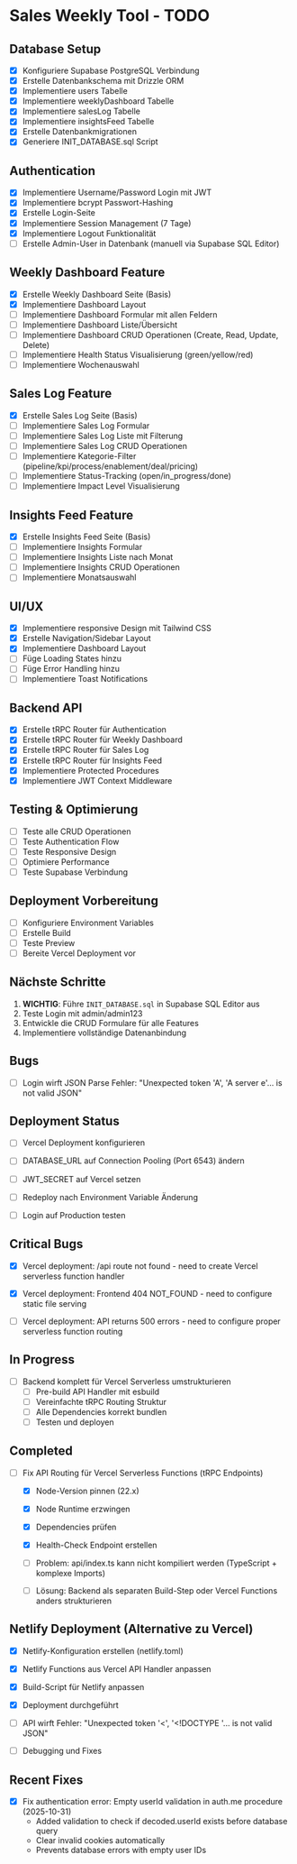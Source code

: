 # Sales Weekly Tool - TODO

## Database Setup
- [x] Konfiguriere Supabase PostgreSQL Verbindung
- [x] Erstelle Datenbankschema mit Drizzle ORM
- [x] Implementiere users Tabelle
- [x] Implementiere weeklyDashboard Tabelle
- [x] Implementiere salesLog Tabelle
- [x] Implementiere insightsFeed Tabelle
- [x] Erstelle Datenbankmigrationen
- [x] Generiere INIT_DATABASE.sql Script

## Authentication
- [x] Implementiere Username/Password Login mit JWT
- [x] Implementiere bcrypt Passwort-Hashing
- [x] Erstelle Login-Seite
- [x] Implementiere Session Management (7 Tage)
- [x] Implementiere Logout Funktionalität
- [ ] Erstelle Admin-User in Datenbank (manuell via Supabase SQL Editor)

## Weekly Dashboard Feature
- [x] Erstelle Weekly Dashboard Seite (Basis)
- [x] Implementiere Dashboard Layout
- [ ] Implementiere Dashboard Formular mit allen Feldern
- [ ] Implementiere Dashboard Liste/Übersicht
- [ ] Implementiere Dashboard CRUD Operationen (Create, Read, Update, Delete)
- [ ] Implementiere Health Status Visualisierung (green/yellow/red)
- [ ] Implementiere Wochenauswahl

## Sales Log Feature
- [x] Erstelle Sales Log Seite (Basis)
- [ ] Implementiere Sales Log Formular
- [ ] Implementiere Sales Log Liste mit Filterung
- [ ] Implementiere Sales Log CRUD Operationen
- [ ] Implementiere Kategorie-Filter (pipeline/kpi/process/enablement/deal/pricing)
- [ ] Implementiere Status-Tracking (open/in_progress/done)
- [ ] Implementiere Impact Level Visualisierung

## Insights Feed Feature
- [x] Erstelle Insights Feed Seite (Basis)
- [ ] Implementiere Insights Formular
- [ ] Implementiere Insights Liste nach Monat
- [ ] Implementiere Insights CRUD Operationen
- [ ] Implementiere Monatsauswahl

## UI/UX
- [x] Implementiere responsive Design mit Tailwind CSS
- [x] Erstelle Navigation/Sidebar Layout
- [x] Implementiere Dashboard Layout
- [ ] Füge Loading States hinzu
- [ ] Füge Error Handling hinzu
- [ ] Implementiere Toast Notifications

## Backend API
- [x] Erstelle tRPC Router für Authentication
- [x] Erstelle tRPC Router für Weekly Dashboard
- [x] Erstelle tRPC Router für Sales Log
- [x] Erstelle tRPC Router für Insights Feed
- [x] Implementiere Protected Procedures
- [x] Implementiere JWT Context Middleware

## Testing & Optimierung
- [ ] Teste alle CRUD Operationen
- [ ] Teste Authentication Flow
- [ ] Teste Responsive Design
- [ ] Optimiere Performance
- [ ] Teste Supabase Verbindung

## Deployment Vorbereitung
- [ ] Konfiguriere Environment Variables
- [ ] Erstelle Build
- [ ] Teste Preview
- [ ] Bereite Vercel Deployment vor

## Nächste Schritte
1. **WICHTIG**: Führe `INIT_DATABASE.sql` in Supabase SQL Editor aus
2. Teste Login mit admin/admin123
3. Entwickle die CRUD Formulare für alle Features
4. Implementiere vollständige Datenanbindung




## Bugs
- [ ] Login wirft JSON Parse Fehler: "Unexpected token 'A', 'A server e'... is not valid JSON"




## Deployment Status
- [ ] Vercel Deployment konfigurieren
- [ ] DATABASE_URL auf Connection Pooling (Port 6543) ändern
- [ ] JWT_SECRET auf Vercel setzen
- [ ] Redeploy nach Environment Variable Änderung
- [ ] Login auf Production testen




## Critical Bugs
- [x] Vercel deployment: /api route not found - need to create Vercel serverless function handler
- [x] Vercel deployment: Frontend 404 NOT_FOUND - need to configure static file serving
- [ ] Vercel deployment: API returns 500 errors - need to configure proper serverless function routing




## In Progress
- [ ] Backend komplett für Vercel Serverless umstrukturieren
  - [ ] Pre-build API Handler mit esbuild
  - [ ] Vereinfachte tRPC Routing Struktur
  - [ ] Alle Dependencies korrekt bundlen
  - [ ] Testen und deployen

## Completed
- [ ] Fix API Routing für Vercel Serverless Functions (tRPC Endpoints)
  - [x] Node-Version pinnen (22.x)
  - [x] Node Runtime erzwingen
  - [x] Dependencies prüfen
  - [x] Health-Check Endpoint erstellen
  - [ ] Problem: api/index.ts kann nicht kompiliert werden (TypeScript + komplexe Imports)
  - [ ] Lösung: Backend als separaten Build-Step oder Vercel Functions anders strukturieren




## Netlify Deployment (Alternative zu Vercel)
- [x] Netlify-Konfiguration erstellen (netlify.toml)
- [x] Netlify Functions aus Vercel API Handler anpassen
- [x] Build-Script für Netlify anpassen
- [x] Deployment durchgeführt
- [ ] API wirft Fehler: "Unexpected token '<', '<!DOCTYPE '... is not valid JSON"
- [ ] Debugging und Fixes




## Recent Fixes
- [x] Fix authentication error: Empty userId validation in auth.me procedure (2025-10-31)
  - Added validation to check if decoded.userId exists before database query
  - Clear invalid cookies automatically
  - Prevents database errors with empty user IDs

